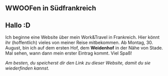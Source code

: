 ## WWOOFen in Südfrankreich

## Hallo :D
Ich beginne eine Website über mein Work&Travel in Frankreich. Hier könnt ihr (hoffentlich) vieles von meiner Reise mitbekommen.
Ab Montag, 30. August, bin ich auf dem ersten Hof, dem **Weidenhof** in der Nähe von Stade. Mal sehen, wann dann mein erster Eintrag kommt. Viel Spaß!

*Am besten, du speicherst dir den Link zu dieser Website, damit du sie wiederfinden kannst.*

